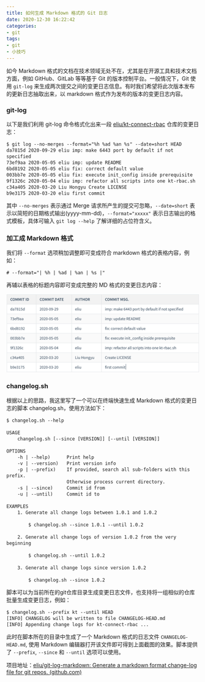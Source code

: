 ```yaml
---
title: 如何生成 Markdown 格式的 Git 日志
date: 2020-12-30 16:22:42
categories:
- git
tags:
- git
- 小技巧
---
```


如今 Markdown 格式的文档在技术领域无处不在，尤其是在开源工具和技术文档方面，例如 GitHub、GitLab 等等基于 Git 的版本控制平台。一般情况下，Git 使用 `git-log` 来生成两次提交之间的变更日志信息。有时我们希望将此次版本发布的更新日志抽取出来，以 markdown 格式作为发布的版本的变更日志内容。

<!-- more -->

### git-log

以下是我们利用 git-log 命令格式化出来一段 [eliu/kt-connect-rbac](https://github.com/eliu/kt-connect-rbac) 仓库的变更日志：

```shell
$ git log --no-merges --format="%h %ad %an %s" --date=short HEAD
da7815d 2020-09-29 eliu imp: make 6443 port by default if not specified
73ef9aa 2020-05-05 eliu imp: update README
6bd8192 2020-05-05 eliu fix: correct default value
003bb7e 2020-05-05 eliu fix: execute init_config inside prerequisite
9f1326c 2020-05-04 eliu imp: refactor all scripts into one kt-rbac.sh
c34a405 2020-03-20 Liu Hongyu Create LICENSE
b9e3175 2020-03-20 eliu first commit
```

其中 `--no-merges` 表示通过 Merge 请求所产生的提交可忽略，`--date=short` 表示以简短的日期格式输出(yyyy-mm-dd)，`--format="xxxxx"` 表示日志输出的格式模板，具体可输入 `git log --help` 了解详细的占位符含义。

### 加工成 Markdown 格式

我们将 `--format` 选项稍加调整即可变成符合 markdown 格式的表格内容，例如：

```shell
# --format="| %h | %ad | %an | %s |"
```

再辅以表格的标题内容即可变成完整的 MD 格式的变更日志内容：

![sample](git-log-to-markdown/sample.png)

### changelog.sh

根据以上的思路，我这里写了一个可以在终端快速生成 Markdown 格式的变更日志的脚本 changelog.sh，使用方法如下：

```shell
$ changelog.sh --help

USAGE
    changelog.sh [--since [VERSION]] [--until [VERSION]]

OPTIONS
    -h | --help)      Print help
    -v | --version)   Print version info
    -p | --prefix)    If provided, search all sub-folders with this prefix.
                      Otherwise process current directory.
    -s | --since)     Commit id from
    -u | --until)     Commit id to

EXAMPLES
    1. Generate all change logs between 1.0.1 and 1.0.2

        $ changelog.sh --since 1.0.1 --until 1.0.2

    2. Generate all change logs of version 1.0.2 from the very beginning

        $ changelog.sh --until 1.0.2

    3. Generate all change logs since version 1.0.2

        $ changelog.sh --since 1.0.2

```

脚本可以为当前所在的git仓库目录生成变更日志文件，也支持将一组相似的仓库批量生成变更日志，例如：

```shell
$ changelog.sh --prefix kt --until HEAD
[INFO] CHANGELOG will be written to file CHANGELOG-HEAD.md
[INFO] Appending change logs for kt-connect-rbac ...
```

此时在脚本所在的目录中生成了一个 Markdown 格式的日志文件 `CHANGELOG-HEAD.md`, 使用 Markdown 编辑器打开该文件即可得到上面截图的效果。脚本提供了 `--prefix`, `--since` 和 `--until` 选项可以使用。

项目地址：[eliu/git-log-markdown: Generate a markdown format change-log file for git repos. (github.com)](https://github.com/eliu/git-log-markdown)

